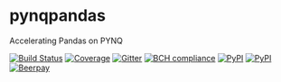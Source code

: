 # pynqpandas
Accelerating Pandas on PYNQ

[![Build Status](https://github.com/timkpaine/pynqpandas/workflows/Build%20Status/badge.svg)](https://github.com/timkpaine/pynqpandas/actions/)
[![Coverage](https://codecov.io/gh/timkpaine/pynqpandas/branch/master/graph/badge.svg)](https://codecov.io/gh/timkpaine/pynqpandas)
[![Gitter](https://img.shields.io/gitter/room/nwjs/nw.js.svg)](https://gitter.im/pynqpandas/Lobby)
[![BCH compliance](https://bettercodehub.com/edge/badge/timkpaine/pynqpandas?branch=master)](https://bettercodehub.com/)
[![PyPI](https://img.shields.io/pypi/v/knowledgelab.svg)](https://pypi.python.org/pypi/pynqpandas)
[![PyPI](https://img.shields.io/pypi/l/knowledgelab.svg)](https://pypi.python.org/pypi/pynqpandas)
[![Beerpay](https://beerpay.io/timkpaine/pynqpandas/badge.svg?style=flat)](https://beerpay.io/timkpaine/pynqpandas)
